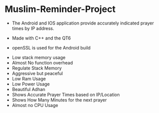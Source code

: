# Muslim-Reminder-Project

- The Android and IOS application provide accurately indicated prayer times by IP address.

- Made with C++ and the QT6

- openSSL is used for the Android build

+ Low stack memory usage
+ Almost No function overhead
+ Regulate Stack Memory
+ Aggressive but peaceful
+ Low Ram Usage
+ Low Power Usage
+ Beautiful Adhan
+ Shows Accurate Prayer Times based on IP/Location
+ Shows How Many Minutes for the next prayer
+ Almost no CPU Usage
